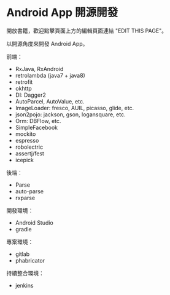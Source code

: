 # Android App 開源開發

開放書籍，歡迎點擊頁面上方的編輯頁面連結 "EDIT THIS PAGE"。

以開源角度來開發 Android App。

前端：

* RxJava, RxAndroid
* retrolambda (java7 + java8)
* retrofit
* okhttp
* DI: Dagger2
* AutoParcel, AutoValue, etc.
* ImageLoader: fresco, AUIL, picasso, glide, etc.
* json2pojo: jackson, gson, logansquare, etc.
* Orm: DBFlow, etc.
* SimpleFacebook
* mockito
* espresso
* robolectric
* assertj/fest
* icepick

後端：

* Parse
* auto-parse
* rxparse
 
開發環境：

* Android Studio
* gradle

專案環境：

* gitlab
* phabricator

持續整合環境：

* jenkins